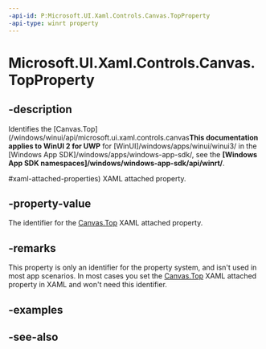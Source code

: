 ```yaml
---
-api-id: P:Microsoft.UI.Xaml.Controls.Canvas.TopProperty
-api-type: winrt property
---
```


<!-- Property syntax
public Windows.UI.Xaml.DependencyProperty TopProperty { get; }
-->

# Microsoft.UI.Xaml.Controls.Canvas.TopProperty

## -description
Identifies the [Canvas.Top](/windows/winui/api/microsoft.ui.xaml.controls.canvas**This documentation applies to WinUI 2 for UWP** for [WinUI]/windows/apps/winui/winui3/ in the [Windows App SDK]/windows/apps/windows-app-sdk/, see the **[Windows App SDK namespaces]/windows/windows-app-sdk/api/winrt/**.

#xaml-attached-properties) XAML attached property.

## -property-value
The identifier for the [Canvas.Top](/windows/winui/api/microsoft.ui.xaml.controls.canvas#xaml-attached-properties) XAML attached property.

## -remarks
This property is only an identifier for the property system, and isn't used in most app scenarios. In most cases you set the [Canvas.Top](/windows/winui/api/microsoft.ui.xaml.controls.canvas#xaml-attached-properties) XAML attached property in XAML and won't need this identifier.

## -examples

## -see-also

